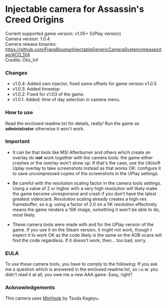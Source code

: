Injectable camera for Assassin's Creed Origins
============================

Current supported game version: v1.05+ (UPlay version)  
Camera version: 1.0.4  
Camera release binaries: https://github.com/FransBouma/InjectableGenericCameraSystem/releases/tag/ACO_104  
Credits: Otis_Inf

### Changes
* v1.0.4: Added own injector, fixed some offsets for game version v1.0.5
* v1.0.3: Added timestop 
* v1.0.2: Fixed for v1.03 of the game.
* v1.0.1: Added: time of day selection in camera menu.

### How to use
Read the enclosed readme.txt for details, really! Run the game as **administrator** otherwise it won't work.

### Important
* It can be that tools like MSI Afterburner and others which create an overlay do **not** work together with the camera tools: 
the game either crashes or the overlay won't show up. If that's the case, use the Ubisoft Uplay overlay to take screenshots instead 
as that works OK: configure it to save uncompressed copies of the screenshots in the UPlay settings. 

* Be careful with the resolution scaling factor in the camera tools settings. Using a value of 2 or higher with a very 
high resolution will likely make the game become unresponsive and crash if you don't have the latest greatest videocard.
Resolution scaling already creates a high-res framebuffer, so e.g. using a factor of 2.0 on a 5K resolution effectively
means the game renders a 10K image, something it won't be able to do, most likely.

* These camera tools were made with and for the UPlay version of the game. If you use it on the Steam version, it might not
work, though I expect it to work OK as the code likely is the same so the AOB scans will find the code regardless. If it doesn't
work, then... too bad, sorry.

### EULA
To use these camera tools, you have to comply to the following:
If you ask me a question which is answered in the enclosed readme.txt, so i.o.w. you didn't read it at all, 
you owe me a new AAA game. Easy, right? 

### Acknowledgements
This camera uses [MinHook](https://github.com/TsudaKageyu/minhook) by Tsuda Kageyu.
